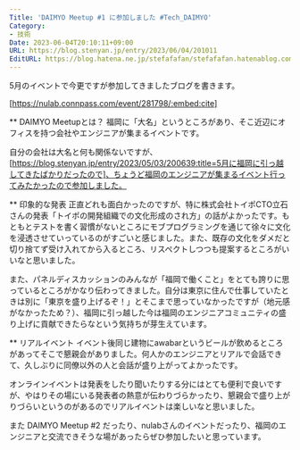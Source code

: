 ```yaml
---
Title: 'DAIMYO Meetup #1 に参加しました #Tech_DAIMYO'
Category:
- 技術
Date: 2023-06-04T20:10:11+09:00
URL: https://blog.stenyan.jp/entry/2023/06/04/201011
EditURL: https://blog.hatena.ne.jp/stefafafan/stefafafan.hatenablog.com/atom/entry/820878482938733823
---
```


5月のイベントで今更ですが参加してきましたブログを書きます。

[https://nulab.connpass.com/event/281798/:embed:cite]

** DAIMYO Meetupとは？
福岡に「大名」というところがあり、そこ近辺にオフィスを持つ会社やエンジニアが集まるイベントです。

自分の会社は大名と何も関係ないですが、[https://blog.stenyan.jp/entry/2023/05/03/200639:title=5月に福岡に引っ越してきたばかりだったので]、ちょうど福岡のエンジニアが集まるイベント行ってみたかったので参加しました。

** 印象的な発表
正直どれも面白かったのですが、特に株式会社トイポCTO立石さんの発表「トイポの開発組織での文化形成のされ方」の話がよかったです。もともとテストを書く習慣がないところにモブプログラミングを通じて徐々に文化を浸透させていっているのがすごいと感じました。また、既存の文化をダメだと切り捨てず受け入れてから入るところ、リスペクトしつつも提案するところがいいなと思いました。

また、パネルディスカッションのみんなが「福岡で働くこと」をとても誇りに思っているところがかなり伝わってきました。自分は東京に住んで仕事していたときは別に「東京を盛り上げるぞ！」とそこまで思っていなかったですが（地元感がなかったため？）、福岡に引っ越した今は福岡のエンジニアコミュニティの盛り上げに貢献できたらなという気持ちが芽生えています。

** リアルイベント
イベント後同じ建物にawabarというビールが飲めるところがあってそこで懇親会がありました。何人かのエンジニアとリアルで会話できて、久しぶりに同僚以外の人と会話が盛り上がってよかったです。

オンラインイベントは発表をしたり聞いたりする分にはとても便利で良いですが、やはりその場にいる発表者の熱意が伝わりづらかったり、懇親会で盛り上がりづらいというのがあるのでリアルイベントは楽しいなと思いました。

また DAIMYO Meetup #2 だったり、nulabさんのイベントだったり、福岡のエンジニアと交流できそうな場があったらぜひ参加したいと思っています。
